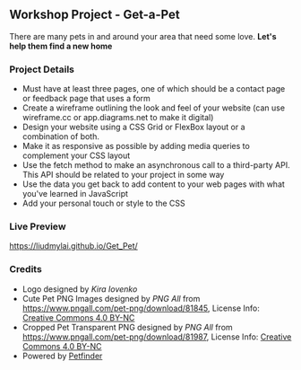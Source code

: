 ## Workshop Project - Get-a-Pet
There are many pets in and around your area that need some love. **Let's help them find a new home**

### Project Details
- Must have at least three pages, one of which should be a contact page or feedback page that uses a form 
- Create a wireframe outlining the look and feel of your website (can use wireframe.cc or app.diagrams.net to make it digital)
- Design your website using a CSS Grid or FlexBox layout or a combination of both.
- Make it as responsive as possible by adding media queries to complement your CSS  layout
- Use the fetch method to make an asynchronous call to a third-party API. This API should be related to your project in some way
- Use the data you get back to add content to your web pages with what you've learned in JavaScript
- Add your personal touch or style to the CSS

### Live Preview
https://liudmylai.github.io/Get_Pet/

### Credits
 - Logo designed by *Kira Iovenko*
 - Cute Pet PNG Images designed by *PNG All* from https://www.pngall.com/pet-png/download/81845, License Info: [Creative Commons 4.0 BY-NC](https://creativecommons.org/licenses/by-nc/4.0/)
 - Cropped Pet Transparent PNG designed by *PNG All* from https://www.pngall.com/pet-png/download/81987, License Info: [Creative Commons 4.0 BY-NC](https://creativecommons.org/licenses/by-nc/4.0/)
 - Powered by [Petfinder](https://www.petfinder.com/)
        
